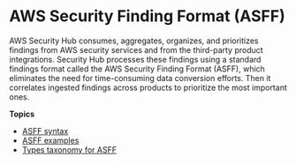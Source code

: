 # AWS Security Finding Format \(ASFF\)<a name="securityhub-findings-format"></a>

AWS Security Hub consumes, aggregates, organizes, and prioritizes findings from AWS security services and from the third\-party product integrations\. Security Hub processes these findings using a standard findings format called the AWS Security Finding Format \(ASFF\), which eliminates the need for time\-consuming data conversion efforts\. Then it correlates ingested findings across products to prioritize the most important ones\.

**Topics**
+ [ASFF syntax](securityhub-findings-format-syntax.md)
+ [ASFF examples](securityhub-findings-format-attributes.md)
+ [Types taxonomy for ASFF](securityhub-findings-format-type-taxonomy.md)